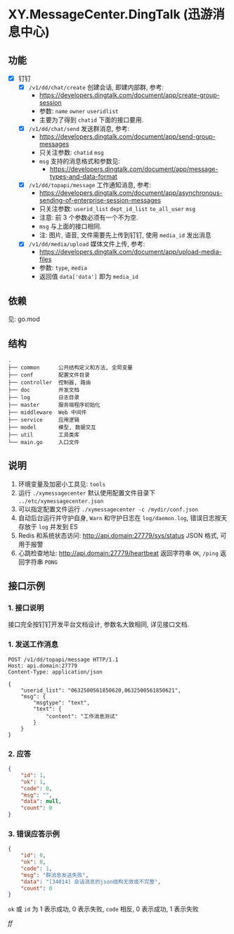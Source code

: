 # XY.MessageCenter.DingTalk (迅游消息中心)

## 功能

- [x] 钉钉
  - [x] `/v1/dd/chat/create` 创建会话, 即建内部群, 参考:
    - https://developers.dingtalk.com/document/app/create-group-session
    - 参数: `name` `owner` `useridlist`
    - 主要为了得到 `chatid` 下面的接口要用.
  - [x] `/v1/dd/chat/send` 发送群消息, 参考:
    - https://developers.dingtalk.com/document/app/send-group-messages
    - 只关注参数: `chatid` `msg`
    - `msg` 支持的消息格式和参数见:
      - https://developers.dingtalk.com/document/app/message-types-and-data-format
  - [x] `/v1/dd/topapi/message` 工作通知消息, 参考:
    - https://developers.dingtalk.com/document/app/asynchronous-sending-of-enterprise-session-messages
    - 只关注参数: `userid_list` `dept_id_list` `to_all_user` `msg`
    - 注意: 前 3 个参数必须有一个不为空.
    - `msg` 与上面的接口相同.
    - 注: 图片, 语音, 文件需要先上传到钉钉, 使用 `media_id` 发出消息
  - [x] `/v1/dd/media/upload` 媒体文件上传, 参考:
    - https://developers.dingtalk.com/document/app/upload-media-files
    - 参数: `type`, `media`
    - 返回值 `data['data']` 即为 `media_id`

## 依赖

见: go.mod

## 结构

    .
    ├── common      公共结构定义和方法, 全局变量
    ├── conf        配置文件目录
    ├── controller  控制器, 路由
    ├── doc         开发文档
    ├── log         日志目录
    ├── master      服务端程序初始化
    ├── middleware  Web 中间件
    ├── service     应用逻辑
    ├── model       模型, 数据交互
    ├── util        工具类库
    └── main.go     入口文件

## 说明

1. 环境变量及加密小工具见: `tools`
2. 运行 `./xymessagecenter` 默认使用配置文件目录下 `../etc/xymessagecenter.json`
3. 可以指定配置文件运行 `./xymessagecenter -c /mydir/conf.json`
4. 自动后台运行并守护自身, `Warn` 和守护日志在 `log/daemon.log`, 错误日志按天存放于 `log` 并发到 ES
5. Redis 和系统状态访问: http://api.domain:27779/sys/status JSON 格式, 可用于报警
6. 心跳检查地址: http://api.domain:27779/heartbeat 返回字符串 `OK`, `/ping` 返回字符串 `PONG`

## 接口示例

### 1. 接口说明

接口完全按钉钉开发平台文档设计, 参数名大致相同, 详见接口文档.

### 1. 发送工作消息

```http
POST /v1/dd/topapi/message HTTP/1.1
Host: api.domain:27779
Content-Type: application/json

{
    "userid_list": "0632500561850620,0632500561850621",
    "msg": {
        "msgtype": "text",
        "text": {
            "content": "工作消息测试"
        }
    }
}
```

### 2. 应答

```json
{
    "id": 1,
    "ok": 1,
    "code": 0,
    "msg": "",
    "data": null,
    "count": 0
}
```

### 3. 错误应答示例

```json
{
    "id": 0,
    "ok": 0,
    "code": 1,
    "msg": "群消息发送失败",
    "data": "[34014] 会话消息的json结构无效或不完整",
    "count": 0
}
```

`ok` 或 `id` 为 1 表示成功, 0 表示失败, `code` 相反, 0 表示成功, 1 表示失败







*ff*